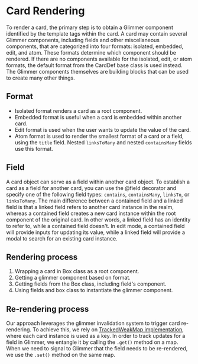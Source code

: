 # Card Rendering

To render a card, the primary step is to obtain a Glimmer component identified by the template tags within the card. A card may contain several Glimmer components, including fields and other miscellaneous components, that are categorized into four formats: isolated, embedded, edit, and atom. These formats determine which component should be rendered. If there are no components available for the isolated, edit, or atom formats, the default format from the CardDef base class is used instead. The Glimmer components themselves are building blocks that can be used to create many other things.

## Format

- Isolated format renders a card as a root component.
- Embedded format is useful when a card is embedded within another card.
- Edit format is used when the user wants to update the value of the card.
- Atom format is used to render the smallest format of a card or a field, using the `title` field. Nested `linksToMany` and nested `containsMany` fields use this format.

## Field

A card object can serve as a field within another card object. To establish a card as a field for another card, you can use the @field decorator and specify one of the following field types: `contains`, `containsMany`, `linksTo`, or `linksToMany`. The main difference between a contained field and a linked field is that a linked field refers to another card instance in the realm, whereas a contained field creates a new card instance within the root component of the original card. In other words, a linked field has an identity to refer to, while a contained field doesn't. In edit mode, a contained field will provide inputs for updating its value, while a linked field will provide a modal to search for an existing card instance.

## Rendering process

1. Wrapping a card in Box class as a root component.
2. Getting a glimmer component based on format.
3. Getting fields from the Box class, including field's component.
4. Using fields and box class to instantiate the glimmer component.

## Re-rendering process

Our approach leverages the glimmer invalidation system to trigger card re-rendering. To achieve this, we rely on [TrackedWeakMap implementation](../packages/base/card-api.gts#L136-L138), where each card instance is used as a key. In order to track updates for a field in Glimmer, we entangle it by calling the `.get()` method on a map. When we need to signal to Glimmer that the field needs to be re-rendered, we use the `.set()` method on the same map.
